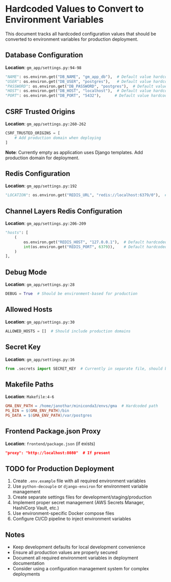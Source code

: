 # Hardcoded Values to Convert to Environment Variables

This document tracks all hardcoded configuration values that should be converted to environment variables for production deployment.

## Database Configuration
**Location**: `gm_app/settings.py:94-98`
```python
"NAME": os.environ.get("DB_NAME", "gm_app_db"),  # Default value hardcoded
"USER": os.environ.get("DB_USER", "postgres"),   # Default value hardcoded
"PASSWORD": os.environ.get("DB_PASSWORD", "postgres"),  # Default value hardcoded
"HOST": os.environ.get("DB_HOST", "localhost"),  # Default value hardcoded
"PORT": os.environ.get("DB_PORT", "5432"),      # Default value hardcoded
```

## CSRF Trusted Origins
**Location**: `gm_app/settings.py:260-262`
```python
CSRF_TRUSTED_ORIGINS = [
    # Add production domain when deploying
]
```
**Note**: Currently empty as application uses Django templates. Add production domain for deployment.

## Redis Configuration
**Location**: `gm_app/settings.py:192`
```python
"LOCATION": os.environ.get("REDIS_URL", "redis://localhost:6379/0"),  # Default hardcoded
```

## Channel Layers Redis Configuration
**Location**: `gm_app/settings.py:206-209`
```python
"hosts": [
    (
        os.environ.get("REDIS_HOST", "127.0.0.1"),  # Default hardcoded
        int(os.environ.get("REDIS_PORT", 6379)),    # Default hardcoded
    )
],
```

## Debug Mode
**Location**: `gm_app/settings.py:28`
```python
DEBUG = True  # Should be environment-based for production
```

## Allowed Hosts
**Location**: `gm_app/settings.py:30`
```python
ALLOWED_HOSTS = []  # Should include production domains
```

## Secret Key
**Location**: `gm_app/settings.py:16`
```python
from .secrets import SECRET_KEY  # Currently in separate file, should be env var
```



## Makefile Paths
**Location**: `Makefile:4-6`
```makefile
GMA_ENV_PATH = /home/janothar/miniconda3/envs/gma  # Hardcoded path
PG_BIN = $(GMA_ENV_PATH)/bin
PG_DATA = $(GMA_ENV_PATH)/var/postgres
```

## Frontend Package.json Proxy
**Location**: `frontend/package.json` (if exists)
```json
"proxy": "http://localhost:8080"  # If present
```

## TODO for Production Deployment

1. Create `.env.example` file with all required environment variables
2. Use `python-decouple` or `django-environ` for environment variable management
3. Create separate settings files for development/staging/production
4. Implement proper secret management (AWS Secrets Manager, HashiCorp Vault, etc.)
5. Use environment-specific Docker compose files
6. Configure CI/CD pipeline to inject environment variables

## Notes

- Keep development defaults for local development convenience
- Ensure all production values are properly secured
- Document all required environment variables in deployment documentation
- Consider using a configuration management system for complex deployments
